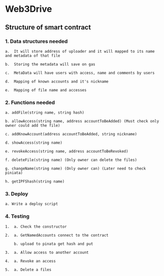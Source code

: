 # Web3Drive
## Structure of smart contract

### 1.  Data structures needed 
    
    a.  It will store address of uploader and it will mapped to its name and metadata of that file 

    b.  Storing the metadata will save on gas 
    
    c.  MetaData will have users with access, name and comments by users 
    
    d.  Mapping of known accounts and it's nickname 
    
    e.  Mapping of file name and accesses 

### 2.  Functions needed
    
    a. addFile(string name, string hash) 
    
    b. allowAccess(string name, address accountToBeAdded) (Must check only owner could add the file) 
    
    c. addKnowAccount(address accountToBeAdded, string nickname) 
    
    d. showAccess(string name) 
    
    e. revokeAccess(string name, address accountToBeRevoked) 

    f. deleteFile(string name) (Only owner can delete the files) 

    g. changeName(string name) (Only owner can) (Later need to check piniata)

    h. getIPFShash(string name) 

### 3.  Deploy

    a. Write a deploy script

### 4.  Testing
    
    1.  a. Check the constructor
    
    2.  a. GetNamedAccounts connect to the contract 
    
        b. upload to pinata get hash and put
    
    3.  a. Allow access to another account
        
    4.  a. Revoke an access

    5.  a. Delete a files
